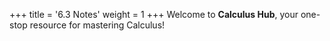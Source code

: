 +++
title = '6.3 Notes'
weight = 1
+++
Welcome to **Calculus Hub**, your one-stop resource for mastering Calculus!
